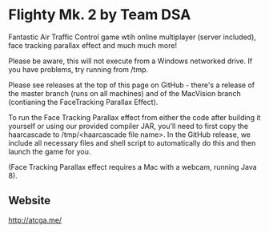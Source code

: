 Flighty Mk. 2 by Team DSA
================

Fantastic Air Traffic Control game wtih online multiplayer (server included), face tracking parallax effect and much much more!

Please be aware, this will not execute from a Windows networked drive. If you have problems, try running from /tmp.

Please see releases at the top of this page on GitHub - there's a release of the master branch (runs on all machines) and of the MacVision branch (contianing the FaceTracking Parallax Effect).  

To run the Face Tracking Parallax effect from either the code after building it yourself or using our provided compiler JAR, you'll need to first copy the haarcascade to /tmp/\<haarcascade file name\>.  In the GitHub release, we include all necessary files and shell script to automatically do this and then launch the game for you.

(Face Tracking Parallax effect requires a Mac with a webcam, running Java 8).

Website
---------

http://atcga.me/
